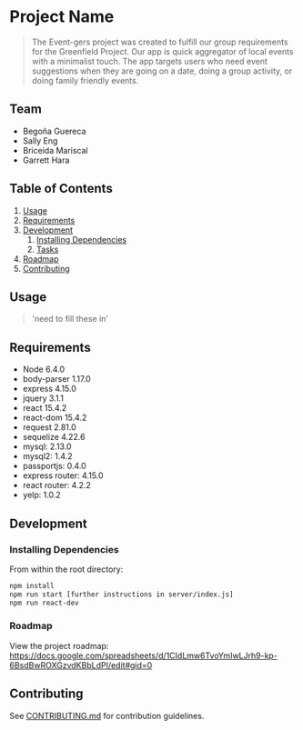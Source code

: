 # Project Name

> The Event-gers project was created to fulfill our group requirements
for the Greenfield Project. Our app is quick aggregator of local events
with a minimalist touch. The app targets users who
need event suggestions when they are going on a date,
doing a group activity, or doing family friendly events.

## Team

  - Begoña Guereca
  - Sally Eng
  - Briceida Mariscal
  - Garrett Hara

## Table of Contents

1. [Usage](#Usage)
1. [Requirements](#requirements)
1. [Development](#development)
    1. [Installing Dependencies](#installing-dependencies)
    1. [Tasks](#tasks)
1. [Roadmap](#roadmap)
1. [Contributing](#contributing)

## Usage

>'need to fill these in'

## Requirements

- Node 6.4.0
- body-parser 1.17.0
- express  4.15.0
- jquery 3.1.1
- react 15.4.2
- react-dom 15.4.2
- request 2.81.0
- sequelize 4.22.6
- mysql: 2.13.0
- mysql2: 1.4.2
- passportjs: 0.4.0
- express router: 4.15.0
- react router: 4.2.2
- yelp: 1.0.2

## Development

### Installing Dependencies

From within the root directory:

```sh
npm install
npm run start [further instructions in server/index.js]
npm run react-dev
```

### Roadmap

View the project roadmap: https://docs.google.com/spreadsheets/d/1CIdLmw6TvoYmIwLJrh9-kp-6BsdBwROXGzvdKBbLdPI/edit#gid=0


## Contributing

See [CONTRIBUTING.md](CONTRIBUTING.md) for contribution guidelines.
